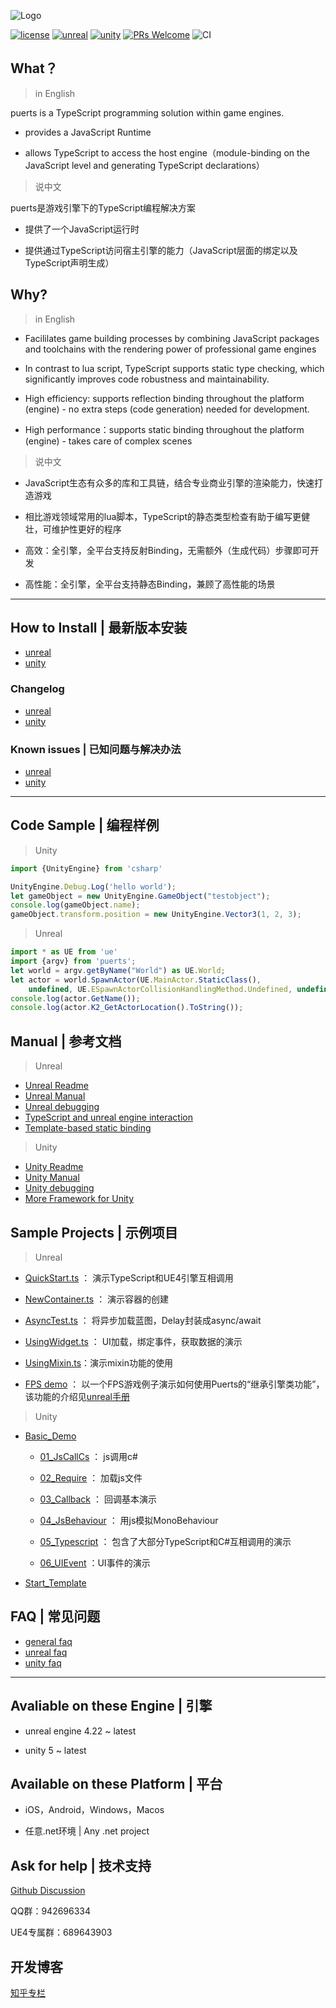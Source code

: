 ![Logo](./doc/pic/puerts_logo.png)

[![license](https://img.shields.io/badge/license-BSD_3_Clause-blue.svg)](https://github.com/Tencent/puerts/blob/master/LICENSE)
[![unreal](https://img.shields.io/badge/unreal-v1.0.1-blue.svg)](https://github.com/Tencent/puerts/releases/tag/Unreal_v1.0.1)
[![unity](https://img.shields.io/badge/unity-v1.3.6-blue.svg)](doc/unity/install.md)
[![PRs Welcome](https://img.shields.io/badge/PRs-welcome-blue.svg)](https://github.com/Tencent/puerts/pulls)
![CI](https://github.com/Tencent/puerts/workflows/CI/badge.svg)

## What？
 
> in English

puerts is a TypeScript programming solution within game engines.
* provides a JavaScript Runtime

* allows TypeScript to access the host engine（module-binding on the JavaScript level and generating TypeScript declarations）

> 说中文

puerts是游戏引擎下的TypeScript编程解决方案
* 提供了一个JavaScript运行时

* 提供通过TypeScript访问宿主引擎的能力（JavaScript层面的绑定以及TypeScript声明生成）
 

## Why?

> in English
* Facililates game building processes by combining JavaScript packages and toolchains with the rendering power of professional game engines

* In contrast to lua script, TypeScript supports static type checking, which significantly improves code robustness and maintainability.

* High efficiency: supports reflection binding throughout the platform (engine) - no extra steps (code generation) needed for development.

* High performance：supports static binding throughout the platform (engine) - takes care of complex scenes

> 说中文
* JavaScript生态有众多的库和工具链，结合专业商业引擎的渲染能力，快速打造游戏

* 相比游戏领域常用的lua脚本，TypeScript的静态类型检查有助于编写更健壮，可维护性更好的程序

* 高效：全引擎，全平台支持反射Binding，无需额外（生成代码）步骤即可开发

* 高性能：全引擎，全平台支持静态Binding，兼顾了高性能的场景

---

## How to Install | 最新版本安装

* [unreal](doc/unreal/install.md)
* [unity](doc/unity/install.md)

### Changelog

* [unreal](doc/unreal/changelog.md)
* [unity](doc/unity/changelog.md)

### Known issues | 已知问题与解决办法

* [unreal](doc/unreal/bugs.md)
* [unity](doc/unity/bugs.md)

---

## Code Sample | 编程样例

> Unity

```typescript
import {UnityEngine} from 'csharp'

UnityEngine.Debug.Log('hello world');
let gameObject = new UnityEngine.GameObject("testobject");
console.log(gameObject.name);
gameObject.transform.position = new UnityEngine.Vector3(1, 2, 3);
```

> Unreal

```typescript
import * as UE from 'ue'
import {argv} from 'puerts';
let world = argv.getByName("World") as UE.World;
let actor = world.SpawnActor(UE.MainActor.StaticClass(),
    undefined, UE.ESpawnActorCollisionHandlingMethod.Undefined, undefined, undefined) as UE.MainActor;
console.log(actor.GetName());
console.log(actor.K2_GetActorLocation().ToString());
```

## Manual | 参考文档

> Unreal
* [Unreal Readme](unreal/README.md)
* [Unreal Manual](doc/unreal/manual.md)
* [Unreal debugging](doc/unreal/vscode_debug.md)
* [TypeScript and unreal engine interaction](unreal/interact_with_uclass.md)
* [Template-based static binding](unreal/template_binding.md)
> Unity
* [Unity Readme](unity/README.md)
* [Unity Manual](doc/unity/manual.md)
* [Unity debugging](doc/unity/vscode_debug.md)
* [More Framework for Unity](https://github.com/chexiongsheng/puerts_unity_demo#more-example--%E6%9B%B4%E5%A4%9A%E7%9A%84%E7%A4%BA%E4%BE%8B%E6%88%96%E8%80%85%E6%95%99%E7%A8%8B)

## Sample Projects | 示例项目

> Unreal

* [QuickStart.ts](https://github.com/chexiongsheng/puerts_unreal_demo/blob/master/TsProj/QuickStart.ts) ： 演示TypeScript和UE4引擎互相调用

* [NewContainer.ts](https://github.com/chexiongsheng/puerts_unreal_demo/blob/master/TsProj/NewContainer.ts) ： 演示容器的创建

* [AsyncTest.ts](https://github.com/chexiongsheng/puerts_unreal_demo/blob/master/TsProj/AsyncTest.ts) ： 将异步加载蓝图，Delay封装成async/await

* [UsingWidget.ts](https://github.com/chexiongsheng/puerts_unreal_demo/blob/master/TsProj/UsingWidget.ts) ： UI加载，绑定事件，获取数据的演示

* [UsingMixin.ts](https://github.com/chexiongsheng/puerts_unreal_demo/blob/master/TsProj/UsingMixin.ts)：演示mixin功能的使用

* [FPS demo](https://github.com/chexiongsheng/puerts_fps_demo) ： 以一个FPS游戏例子演示如何使用Puerts的“继承引擎类功能”，该功能的介绍见[unreal手册](doc/unreal/manual.md)

> Unity

* [Basic_Demo](https://github.com/chexiongsheng/puerts_unity_demo/tree/master/projects/0_Basic_Demo)

  * [01_JsCallCs](https://github.com/chexiongsheng/puerts_unity_demo/tree/master/projects/0_Basic_Demo/Assets/Examples/01_JsCallCs) ： js调用c#

  * [02_Require](https://github.com/chexiongsheng/puerts_unity_demo/tree/master/projects/0_Basic_Demo/Assets/Examples/02_Require) ： 加载js文件

  * [03_Callback](https://github.com/chexiongsheng/puerts_unity_demo/tree/master/projects/0_Basic_Demo/Assets/Examples/03_Callback) ： 回调基本演示

  * [04_JsBehaviour](https://github.com/chexiongsheng/puerts_unity_demo/tree/master/projects/0_Basic_Demo/Assets/Examples/04_JsBehaviour) ： 用js模拟MonoBehaviour

  * [05_Typescript](https://github.com/chexiongsheng/puerts_unity_demo/tree/master/projects/0_Basic_Demo/Assets/Examples/05_Typescript) ： 包含了大部分TypeScript和C#互相调用的演示

  * [06_UIEvent](https://github.com/chexiongsheng/puerts_unity_demo/tree/master/projects/0_Basic_Demo/Assets/Examples/06_UIEvent) ：UI事件的演示

* [Start_Template](https://github.com/chexiongsheng/puerts_unity_demo/tree/master/projects/1_Start_Template)

## FAQ | 常见问题

* [general faq](doc/faq.md)
* [unreal faq](doc/unreal/faq.md)
* [unity faq](doc/unity/faq.md)

---

## Avaliable on these Engine | 引擎

* unreal engine 4.22 ~ latest

* unity 5 ~ latest

## Available on these Platform | 平台

* iOS，Android，Windows，Macos

* 任意.net环境 | Any .net project


## Ask for help | 技术支持

[Github Discussion](https://github.com/Tencent/puerts/discussions)

QQ群：942696334

UE4专属群：689643903

## 开发博客
[知乎专栏](https://www.zhihu.com/column/c_1355534112468402176)
